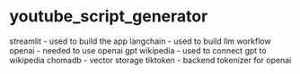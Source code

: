# youtube_script_generator


streamlit - used to build the app
langchain - used to build llm workflow
openai - needed to use openai gpt
wikipedia - used to connect gpt to wikipedia
chomadb - vector storage
tiktoken - backend tokenizer for openai